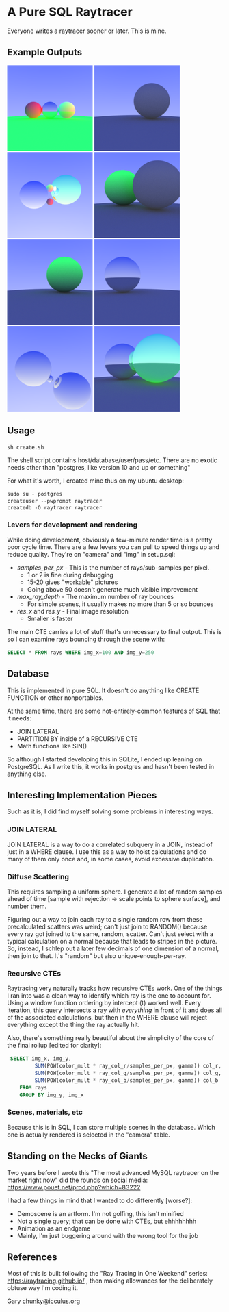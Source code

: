 # A Pure SQL Raytracer

Everyone writes a raytracer sooner or later. This is mine.

## Example Outputs

<img src="example_outputs/adjacentballs.png" width=200>
<img src="example_outputs/onegreyball.png" width=200>
<img src="example_outputs/reflectiontest.png" width=200>
<img src="example_outputs/twodiffuseballs.png" width=200>
<img src="example_outputs/onegreenball.png" width=200>
<img src="example_outputs/onemirrorball.png" width=200>
<img src="example_outputs/threemirrors.png" width=200>
<img src="example_outputs/twomirrorballs.png" width=200>

## Usage

```shell
sh create.sh
```

The shell script contains host/database/user/pass/etc. There are
no exotic needs other than "postgres, like version 10 and up or
something"

For what it's worth, I created mine thus on my ubuntu desktop:
```shell
sudo su - postgres
createuser --pwprompt raytracer
createdb -O raytracer raytracer
```

### Levers for development and rendering

While doing development, obviously a few-minute render time is a pretty
poor cycle time. There are a few levers you can pull to speed things up
and reduce quality. They're on "camera" and "img" in setup.sql:

* *samples\_per\_px* - This is the number of rays/sub-samples per pixel.
  - 1 or 2 is fine during debugging
  - 15-20 gives "workable" pictures
  - Going above 50 doesn't generate much visible improvement
* *max\_ray\_depth* - The maximum number of ray bounces
  - For simple scenes, it usually makes no more than 5 or so bounces
* *res\_x* and *res\_y* - Final image resolution
  - Smaller is faster

The main CTE carries a lot of stuff that's unnecessary to final output.
This is so I can examine rays bouncing through the scene with:
```sql
SELECT * FROM rays WHERE img_x=100 AND img_y=250
```

## Database

This is implemented in pure SQL. It doesn't do anything like CREATE
FUNCTION or other nonportables.

At the same time, there are some not-entirely-common features of SQL
that it needs:

* JOIN LATERAL
* PARTITION BY inside of a RECURSIVE CTE
* Math functions like SIN()

So although I started developing this in SQLite, I ended up leaning
on PostgreSQL. As I write this, it works in postgres and hasn't been
tested in anything else.

## Interesting Implementation Pieces

Such as it is, I did find myself solving some problems in interesting
ways.

### JOIN LATERAL

JOIN LATERAL is a way to do a correlated subquery in a JOIN, instead of
just in a WHERE clause. I use this as a way to hoist calculations and
do many of them only once and, in some cases, avoid excessive duplication.

### Diffuse Scattering

This requires sampling a uniform sphere. I generate a lot of random
samples ahead of time [sample with rejection -> scale points to sphere
surface], and number them.

Figuring out a way to join each ray to a single random row from these
precalculated scatters was weird; can't just join to RANDOM() because
every ray got joined to the same, random, scatter. Can't just select
with a typical calculation on a normal because that leads to stripes
in the picture.  So, instead, I schlep out a later few decimals of one
dimension of a normal, then join to that. It's "random" but also
unique-enough-per-ray.

### Recursive CTEs

Raytracing very naturally tracks how recursive CTEs work. One of the
things I ran into was a clean way to identify which ray is the one to
account for. Using a window function ordering by intercept (t) worked
well. Every iteration, this query intersects a ray with *everything*
in front of it and does all of the associated calculations, but then in
the WHERE clause will reject everything except the thing the ray
actually hit.

Also, there's something really beautiful about the simplicity of the
core of the final rollup [edited for clarity]:
```sql
 SELECT img_x, img_y,
         SUM(POW(color_mult * ray_col_r/samples_per_px, gamma)) col_r,
         SUM(POW(color_mult * ray_col_g/samples_per_px, gamma)) col_g,
         SUM(POW(color_mult * ray_col_b/samples_per_px, gamma)) col_b
    FROM rays
    GROUP BY img_y, img_x
```

### Scenes, materials, etc

Because this is in SQL, I can store multiple scenes in the database. Which
one is actually rendered is selected in the "camera" table.

## Standing on the Necks of Giants

Two years before I wrote this "The most advanced MySQL raytracer on the
market right now" did the rounds on social media:
https://www.pouet.net/prod.php?which=83222

I had a few things in mind that I wanted to do differently [worse?]:

* Demoscene is an artform. I'm not golfing, this isn't minified
* Not a single query; that can be done with CTEs, but ehhhhhhhh
* Animation as an endgame
* Mainly, I'm just buggering around with the wrong tool for the job

## References

Most of this is built following the "Ray Tracing in One Weekend"
series: https://raytracing.github.io/ , then making allowances for
the deliberately obtuse way I'm coding it.


Gary <chunky@icculus.org>

